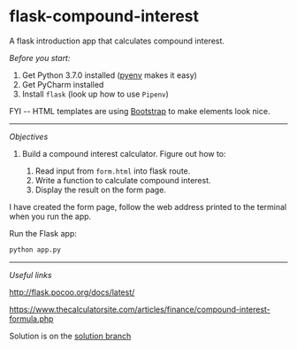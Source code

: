 # flask-compound-interest

A flask introduction app that calculates compound interest.


*Before you start:*
1. Get Python 3.7.0 installed ([pyenv][3] makes it easy)
2. Get PyCharm installed
3. Install `flask` (look up how to use `Pipenv`)

FYI -- HTML templates are using [Bootstrap][2] to make elements look nice.

---

*Objectives*

1. Build a compound interest calculator. Figure out how to:

    1. Read input from `form.html` into flask route.
    1. Write a function to calculate compound interest.
    1. Display the result on the form page.

I have created the form page, follow the web address printed to the terminal when you run the app.

Run the Flask app:
```python
python app.py
```

---

*Useful links*

http://flask.pocoo.org/docs/latest/

https://www.thecalculatorsite.com/articles/finance/compound-interest-formula.php

Solution is on the [solution branch][4]

[2]:http://getbootstrap.com/
[3]:https://github.com/pyenv/pyenv
[4]:https://github.com/atwalsh/flask-compound-interest/tree/solution
